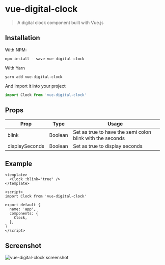 # vue-digital-clock

> A digital clock component built with Vue.js

## Installation

With NPM:
```shell
npm install --save vue-digital-clock
```

With Yarn
```shell
yarn add vue-digital-clock
```

And import it into your project
```javascript
import Clock from 'vue-digital-clock'
```

## Props

| Prop    | Type | Usage  |
| ------  | ---- | ------ |
| blink   | Boolean | Set as true to have the semi colon blink with the seconds|
| displaySeconds   | Boolean | Set as true to display seconds|


## Example

```vue
<template>
  <Clock :blink="true" />
</template>

<script>
import Clock from 'vue-digital-clock'

export default {
  name: 'app',
  components: {
    Clock,
  },
}
</script>
```
## Screenshot

![vue-digital-clock screenshot](https://raw.githubusercontent.com/eddyerburgh/vue-digital-clock/master/assets/vue-digital-clock.gif)
